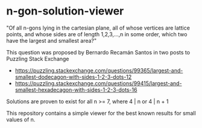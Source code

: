 # n-gon-solution-viewer

"Of all n-gons lying in the cartesian plane, all of whose vertices are lattice points, and whose sides are of length 1,2,3,…,n in some order, which two have the largest and smallest area?"

This question was proposed by Bernardo Recamán Santos in two posts to Puzzling Stack Exchange

 - https://puzzling.stackexchange.com/questions/99365/largest-and-smallest-dodecagon-with-sides-1-2-3-dots-12
 - https://puzzling.stackexchange.com/questions/99415/largest-and-smallest-hexadecagon-with-sides-1-2-3-dots-16

Solutions are proven to exist for all n >= 7, where 4 | n or 4 | n + 1

This repository contains a simple viewer for the best known results for small values of n.
